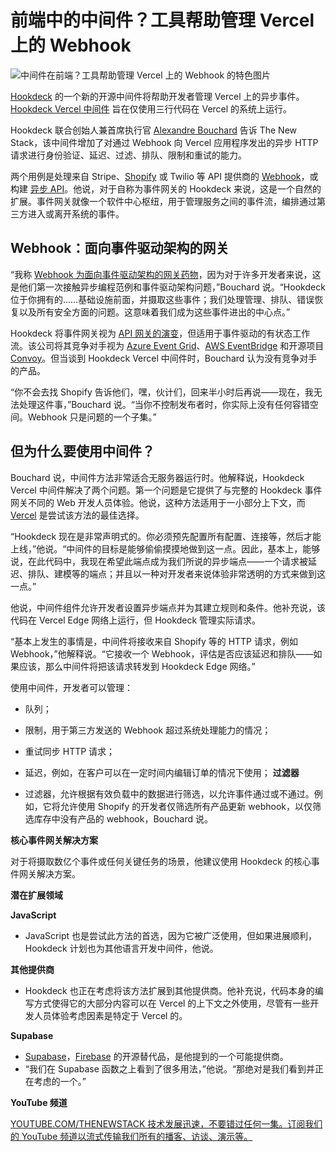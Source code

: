 # 前端中的中间件？工具帮助管理 Vercel 上的 Webhook

![中间件在前端？工具帮助管理 Vercel 上的 Webhook 的特色图片](https://cdn.thenewstack.io/media/2024/05/4c3fc462-gateway-1024x683.jpg)

[Hookdeck](https://hookdeck.com/) 的一个新的开源中间件将帮助开发者管理 Vercel 上的异步事件。[Hookdeck Vercel 中间件](https://github.com/hookdeck/hookdeck-vercel) 旨在仅使用三行代码在 Vercel 的系统上运行。

Hookdeck 联合创始人兼首席执行官 [Alexandre Bouchard](https://www.linkedin.com/in/alex-bouchard/?originalSubdomain=ca) 告诉 The New Stack，该中间件增加了对通过 Webhook 向 Vercel 应用程序发出的异步 HTTP 请求进行身份验证、延迟、过滤、排队、限制和重试的能力。

两个用例是处理来自 Stripe、[Shopify](https://thenewstack.io/dev-news-rust-based-slint-matures-and-shopify-cleans-up/) 或 Twilio 等 API 提供商的 [Webhook](https://thenewstack.io/new-open-source-standard-brings-consistency-to-webhooks/)，或构建 [异步 API](https://thenewstack.io/api-management-for-asynchronous-apis/)。他说，对于自称为事件网关的 Hookdeck 来说，这是一个自然的扩展。事件网关就像一个软件中心枢纽，用于管理服务之间的事件流，编排通过第三方进入或离开系统的事件。

## Webhook：面向事件驱动架构的网关

“我称 [Webhook 为面向事件驱动架构的网关药物](https://thenewstack.io/webhooks-the-building-blocks-of-an-event-driven-architecture/)，因为对于许多开发者来说，这是他们第一次接触异步编程范例和事件驱动架构问题，”Bouchard 说。“Hookdeck 位于你拥有的……基础设施前面，并摄取这些事件；我们处理管理、排队、错误恢复以及所有安全方面的问题。这意味着我们成为这些事件进出的中心点。”

Hookdeck 将事件网关视为 [API 网关的演变](https://thenewstack.io/shadow-apis-breaking-your-security-the-enroute-api-gateway-could-help/)，但适用于事件驱动的有状态工作流。该公司将其竞争对手视为 [Azure Event Grid](https://thenewstack.io/tutorial-exploring-azure-event-grid-custom-webhooks/)、[AWS EventBridge](https://thenewstack.io/going-serverless-on-aws-lambda-recognize-potential-risks/) 和开源项目 [Convoy](https://getconvoy.io/)。但当谈到 Hookdeck Vercel 中间件时，Bouchard 认为没有竞争对手的产品。

“你不会去找 Shopify 告诉他们，嘿，伙计们，回来半小时后再说——现在，我无法处理这件事，”Bouchard 说。“当你不控制发布者时，你实际上没有任何容错空间。Webhook 只是问题的一个子集。”

## 但为什么要使用中间件？

Bouchard 说，中间件方法非常适合无服务器运行时。他解释说，Hookdeck Vercel 中间件解决了两个问题。第一个问题是它提供了与完整的 Hookdeck 事件网关不同的 Web 开发人员体验。他说，这种方法适用于一小部分上下文，而 [Vercel](https://thenewstack.io/vercel-creating-new-ai-framework-also-rust-and-adobe-updates/) 是尝试该方法的最佳选择。

“Hookdeck 现在是非常声明式的。你必须预先配置所有配置、连接等，然后才能上线，”他说。“中间件的目标是能够偷偷摸摸地做到这一点。因此，基本上，能够说，在此代码中，我现在希望此端点成为我们所说的异步端点——一个请求被延迟、排队、建模等的端点；并且以一种对开发者来说体验非常透明的方式来做到这一点。”

他说，中间件组件允许开发者设置异步端点并为其建立规则和条件。他补充说，该代码在 Vercel Edge 网络上运行，但 Hookdeck 管理实际请求。

“基本上发生的事情是，中间件将接收来自 Shopify 等的 HTTP 请求，例如 Webhook，”他解释说。“它接收一个 Webhook，评估是否应该延迟和排队——如果应该，那么中间件将把该请求转发到 Hookdeck Edge 网络。”

使用中间件，开发者可以管理：

- 队列；
- 限制，用于第三方发送的 Webhook 超过系统处理能力的情况；
- 重试同步 HTTP 请求；
- 延迟，例如，在客户可以在一定时间内编辑订单的情况下使用；
**过滤器**

- 过滤器，允许根据有效负载中的数据进行筛选，以允许事件通过或不通过。例如，它将允许使用 Shopify 的开发者仅筛选所有产品更新 webhook，以仅筛选库存中没有产品的 webhook，Bouchard 说。

**核心事件网关解决方案**

对于将摄取数亿个事件或任何关键任务的场景，他建议使用 Hookdeck 的核心事件网关解决方案。

**潜在扩展领域**

**JavaScript**

- JavaScript 也是尝试此方法的首选，因为它被广泛使用，但如果进展顺利，Hookdeck 计划也为其他语言开发中间件，他说。

**其他提供商**

- Hookdeck 也正在考虑将该方法扩展到其他提供商。他补充说，代码本身的编写方式使得它的大部分内容可以在 Vercel 的上下文之外使用，尽管有一些开发人员体验考虑因素是特定于 Vercel 的。

**Supabase**

- [Supabase](https://supabase.com/)，[Firebase](https://thenewstack.io/supabase-takes-aim-at-firebase-with-a-scalable-postgres-service/) 的开源替代品，是他提到的一个可能提供商。
- “我们在 Supabase 函数之上看到了很多用法，”他说。“那绝对是我们看到并正在考虑的一个。”

**YouTube 频道**

[
YOUTUBE.COM/THENEWSTACK
技术发展迅速，不要错过任何一集。订阅我们的 YouTube
频道以流式传输我们所有的播客、访谈、演示等。
](https://youtube.com/thenewstack?sub_confirmation=1)